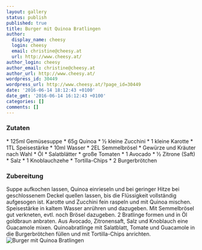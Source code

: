 ```yaml
---
layout: gallery
status: publish
published: true
title: Burger mit Quinoa Bratlingen
author:
  display_name: cheesy
  login: cheesy
  email: christine@cheesy.at
  url: http://www.cheesy.at/
author_login: cheesy
author_email: christine@cheesy.at
author_url: http://www.cheesy.at/
wordpress_id: 30449
wordpress_url: http://www.cheesy.at/?page_id=30449
date: '2016-06-14 18:12:43 +0100'
date_gmt: '2016-06-14 16:12:43 +0100'
categories: []
comments: []
---
```

### Zutaten
\* 125ml Gemüsesuppe
\* 65g Quinoa
\* ½ kleine Zucchini
\* 1 kleine Karotte
\* 1TL Speisestärke
\* 10ml Wasser
\* 2EL Semmelbrösel
\* Gewürze und Kräuter nach Wahl
\* Öl
\* Salatblätter
\* große Tomaten
\* 1 Avocado
\* ½ Zitrone (Saft)
\* Salz
\* 1 Knoblauchzehe
\* Tortilla-Chips
\* 2 Burgerbrötchen
### Zubereitung
Suppe aufkochen lassen, Quinoa einrieseln und bei geringer Hitze bei geschlossenem Deckel quellen lassen, bis die Flüssigkeit vollständig aufgesogen ist. Karotte und Zucchini fein raspeln und mit Quinoa mischen. Speisestärke in kaltem Wasser anrühren und dazugeben. Mit Semmelbrösel gut verkneten, evtl. noch Brösel dazugeben. 2 Bratlinge formen und in Öl goldbraun anbraten. Aus Avocado, Zitronensaft, Salz und Knoblauch eine Guacamole mixen. Quinoabratlinge mit Salatblatt, Tomate und Guacamole in die Burgerbrötchen füllen und mit Tortilla-Chips anrichten.
![Burger mit Quinoa Bratlingen](http://www.cheesy.at/wp-content/uploads/Burger-mit-Quinoa-Bratlingen.jpg)
